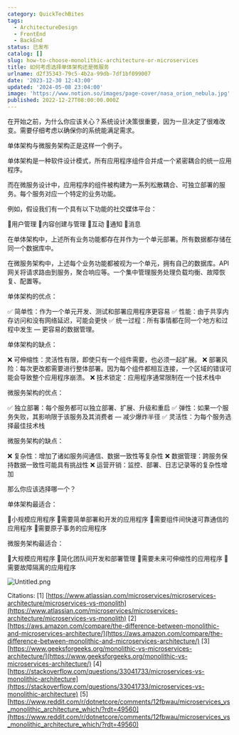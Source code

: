 ```yaml
---
category: QuickTechBites
tags:
  - ArchitectureDesign
  - FrontEnd
  - BackEnd
status: 已发布
catalog: []
slug: how-to-choose-monolithic-architecture-or-microservices
title: 如何考虑选择单体架构还是微服务
urlname: d2f35343-79c5-4b2a-99db-7df1bf099007
date: '2023-12-30 12:43:00'
updated: '2024-05-08 23:04:00'
image: 'https://www.notion.so/images/page-cover/nasa_orion_nebula.jpg'
published: 2022-12-27T08:00:00.000Z
---
```


在开始之前，为什么你应该关心？系统设计决策很重要，因为一旦决定了很难改变。需要仔细考虑以确保你的系统能满足需求。


单体架构与微服务架构正是这样一个例子。


单体架构是一种软件设计模式，所有应用程序组件合并成一个紧密耦合的统一应用程序。


而在微服务设计中，应用程序的组件被构建为一系列松散耦合、可独立部署的服务。每个服务对应一个特定的业务功能。


例如，假设我们有一个具有以下功能的社交媒体平台：


🔸用户管理
🔸内容创建与管理
🔸互动
🔸通知
🔸消息


在单体架构中，上述所有业务功能都存在并作为一个单元部署。所有数据都存储在同一个数据库中。


在微服务架构中，上述每个业务功能都被视为一个单元，拥有自己的数据库。API 网关将请求路由到服务，聚合响应等。一个集中管理服务处理负载均衡、故障恢复、配置等。


单体架构的优点：


✅ 简单性：作为一个单元开发、测试和部署应用程序更容易
✅ 性能：由于共享内存访问和没有网络延迟，可能会更快
✅ 统一过程：所有事情都在同一个地方和过程中发生 — 更容易的数据管理。


单体架构的缺点：


❌ 可伸缩性：灵活性有限，即使只有一个组件需要，也必须一起扩展。
❌ 部署风险：每次更改都需要进行整体部署。因为每个组件都相互连接，一个区域的错误可能会导致整个应用程序崩溃。
❌ 技术锁定：应用程序通常限制在一个技术栈中


微服务架构的优点：


✅ 独立部署：每个服务都可以独立部署、扩展、升级和重启
✅ 弹性：如果一个服务失败，其影响限于该服务及其消费者 — 减少爆炸半径
✅ 灵活性：为每个服务选择最佳技术栈


微服务架构的缺点：


❌ 复杂性：增加了诸如服务间通信、数据一致性等复杂性
❌ 数据管理：跨服务保持数据一致性可能具有挑战性
❌ 运营开销：监控、部署、日志记录等的复杂性增加


那么你应该选择哪一个？


单体架构最适合：


🔹小规模应用程序
🔹需要简单部署和开发的应用程序
🔹需要组件间快速可靠通信的应用程序
🔹需要原子事务的应用程序


微服务架构最适合：


🔸大规模应用程序
🔸简化团队间开发和部署管理
🔸需要未来可伸缩性的应用程序
🔸需要故障隔离的应用程序


![Untitled.png](https://prod-files-secure.s3.us-west-2.amazonaws.com/5d24fe63-e567-4804-86f9-9fdc62e13082/8d149051-cc00-4198-a3d7-e00805eb8f9e/Untitled.png?X-Amz-Algorithm=AWS4-HMAC-SHA256&X-Amz-Content-Sha256=UNSIGNED-PAYLOAD&X-Amz-Credential=ASIAZI2LB46664WS6EG2%2F20250320%2Fus-west-2%2Fs3%2Faws4_request&X-Amz-Date=20250320T213333Z&X-Amz-Expires=3600&X-Amz-Security-Token=IQoJb3JpZ2luX2VjED0aCXVzLXdlc3QtMiJIMEYCIQCWjqVvPL1Nthj%2Fq5tXzWzvKYuqvgfAGFi2JUyDcICu9wIhANAhA72RoIS81KeCic3HLYs78PsXmwxjG7Xx2yunJlPKKogECJb%2F%2F%2F%2F%2F%2F%2F%2F%2F%2FwEQABoMNjM3NDIzMTgzODA1IgwyNS1WlN6lnmgm2XMq3ANHcXSW0Fo9GaiGn70ePOl7N%2B0kPyVyVEX8AY2uqqoAokRsQDLFhy%2B8ZP198Rkvrrvn1sJjiTlyvc71LY5NCr3YmPf%2BhKPs7O0hYuu52JG10yGHooOYBXFIDbSfkrdo5%2Bx7e1Zj%2FdIEUrnUuvi3AWAnURS%2F1KDloGp0EmFoHCvrhcDLcxPOCQtsoclRnle%2Bo1mqzSgeYOF8QxvyVGfsd5Clck7L373G6f%2Bzx9N4U9BGCQhTihJ04oT6J%2BWO2OXvbXkL%2BI%2Fvtbibo2a7KHVNVs9ztQrlJc5qhGKq4reus4LiVSvKUPiVyIiUn%2BHkOlf%2BtVV3qkADAgwiuEZ7EBGg5rtuH%2FOnHCFLcWwHiq9mBxgTB7q9%2Bpe68LQEWsND0poMmBBIKwYYwBLwjOS8rPphByN%2BwowGHThedz4LcX5kz01XR49ovU3ucSS3Lp04ktTSJnrhquuIAIEA3sw9n0cpgvSpWRisVl0C88%2FBoFyO43ni0jHemhcOxxM6s0qxYevS1V1xot7lmLVv49ZQ272NBxz7wRnp9q7pMXplz3fWBEKf1LKNVklIoI5nOOJDVJR8Ydaw%2BGn40td4viKocFdN3qSCPHT7hKZpNWjOomck7Db2weJm5ITo5uX%2ByDN1ODDRhPK%2BBjqkAT9Fy7IiXmBLqKdwRJ86U20KoZk%2FjwwnLtSxmuZnh%2BzHt1C8OMxt%2BDigk6XOz5ZxuUUgRzS%2FLZAxqvfwQebxEhOQnaTA0NiQaoJn2Nl1Ej1aQ%2Fplss%2FppPdUd2RpMcFAmANgsIPdT94qNDz5G16sl%2BAb9GJOjEyTYAjXcIj1na99JfzQhPX8p0cmrye1XiItNzzP0dzD6USVvLj866mjXIyxSudG&X-Amz-Signature=01f9cf7acccf6dd496fa1ecf128530ed916f2112f6bbf62521ff7c2c7c2038ed&X-Amz-SignedHeaders=host&x-id=GetObject)


Citations:
[1] [https://www.atlassian.com/microservices/microservices-architecture/microservices-vs-monolith](https://www.atlassian.com/microservices/microservices-architecture/microservices-vs-monolith)
[2] [https://aws.amazon.com/compare/the-difference-between-monolithic-and-microservices-architecture/](https://aws.amazon.com/compare/the-difference-between-monolithic-and-microservices-architecture/)
[3] [https://www.geeksforgeeks.org/monolithic-vs-microservices-architecture/](https://www.geeksforgeeks.org/monolithic-vs-microservices-architecture/)
[4] [https://stackoverflow.com/questions/33041733/microservices-vs-monolithic-architecture](https://stackoverflow.com/questions/33041733/microservices-vs-monolithic-architecture)
[5] [https://www.reddit.com/r/dotnetcore/comments/12fbwau/microservices_vs_monolithic_architecture_which/?rdt=49560](https://www.reddit.com/r/dotnetcore/comments/12fbwau/microservices_vs_monolithic_architecture_which/?rdt=49560)


